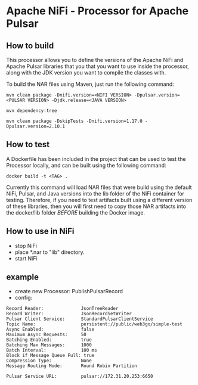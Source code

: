 # Apache NiFi - Processor for Apache Pulsar

## How to build

This processor allows you to define the versions of the Apache NiFi and Apache Pulsar libraries that you that you want to use inside the processor, along with the JDK version you want to compile the classes with. 

To build the NAR files using Maven, just run the following command:

`mvn clean package -Dnifi.version=<NIFI VERSION> -Dpulsar.version=<PULSAR VERSION> -Djdk.release=<JAVA VERSION>`
 
```dependency check
mvn dependency:tree
```

``` build nar
mvn clean package -DskipTests -Dnifi.version=1.17.0 -Dpulsar.version=2.10.1
```


 

## How to test

A Dockerfile has been included in the project that can be used to test the Processor locally, and can be built using the following command:

`docker build -t <TAG> .`

Currently this command will load NAR files that were build using the default NiFi, Pulsar, and Java versions into the lib folder of the NiFi container for testing. Therefore, if you need to test artifacts built using a different version of these libraries, then you will first need to copy those NAR artifacts into the docker/lib folder *BEFORE* building the Docker image.


## How to use in NiFi

- stop NiFi
- place *.nar to "lib" directory.
- start NiFi

## example
- create new Processor: PublishPulsarRecord
- config:
```
Record Reader:              JsonTreeReader
Record Writer:              JsonRecordSetWriter
Pulsar Client Service:      StandardPulsarClientService
Topic Name:                 persistent://public/web3go/simple-test
Async Enabled:              false
Maximum Async Requests:     50
Batching Enabled:           true
Batching Max Messages:      1000
Batch Interval:             100 ms
Block if Message Queue Full: true
Compression Type:           None
Message Routing Mode:       Round Robin Partition
```

```DetailsStandardPulsarClientService 1.17.0
Pulsar Service URL:         pulsar://172.31.20.253:6650
```